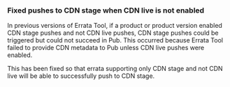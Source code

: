 ### Fixed pushes to CDN stage when CDN live is not enabled

In previous versions of Errata Tool, if a product or product version enabled CDN stage
pushes and not CDN live pushes, CDN stage pushes could be triggered but could not succeed
in Pub. This occurred because Errata Tool failed to provide CDN metadata to Pub unless
CDN live pushes were enabled.

This has been fixed so that errata supporting only CDN stage and not CDN live will be
able to successfully push to CDN stage.

